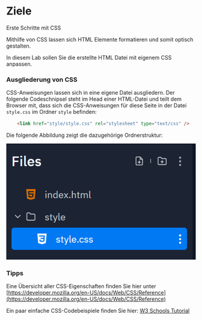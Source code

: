 # Ziele

Erste Schritte mit CSS

Mithilfe von CSS lassen sich HTML Elemente formatieren und somit optisch gestalten.

In diesem Lab sollen Sie die erstellte HTML Datei mit eigenem CSS anpassen.

### Ausgliederung von CSS
CSS-Anweisungen lassen sich in eine eigene Datei ausgliedern. Der folgende Codeschnipsel steht im Head einer HTML-Datei und teilt dem Browser mit, dass sich die CSS-Anweisungen für diese Seite in der Datei ```style.css``` im Ordner ```style``` befinden:

~~~html
    <link href="style/style.css" rel="stylesheet" type="text/css" />
~~~

Die folgende Abbildung zeigt die dazugehörige Ordnerstruktur:

![img.png](img/files.png)

### Tipps

Eine Übersicht aller CSS-Eigenschaften finden Sie hier unter [https://developer.mozilla.org/en-US/docs/Web/CSS/Reference](https://developer.mozilla.org/en-US/docs/Web/CSS/Reference)

Ein paar einfache CSS-Codebeispiele finden Sie hier:
[W3 Schools Tutorial](https://www.w3schools.com/css/default.asp)

